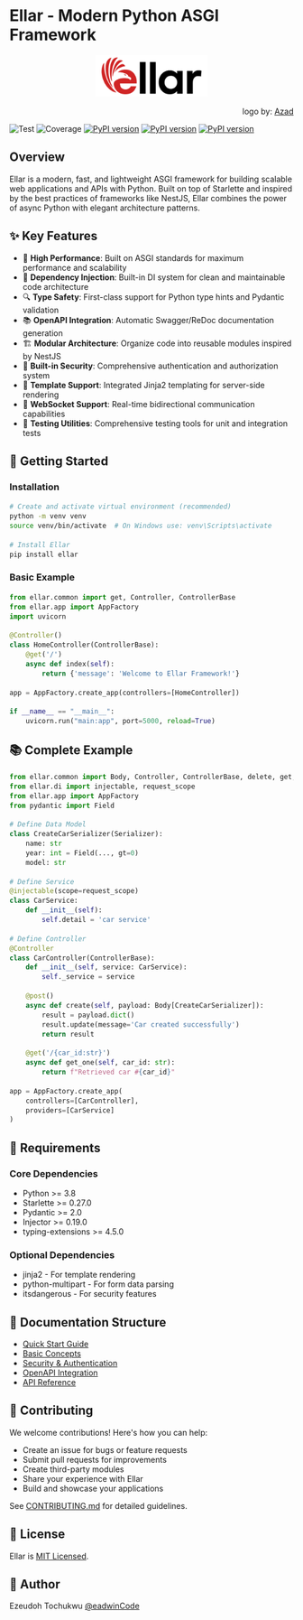 # Ellar - Modern Python ASGI Framework

<p align="center">
  <img src="img/EllarLogoB.png" width="200" alt="Ellar Logo" />
</p>
<p align="end">logo by: <a target="_blank" href="https://www.behance.net/azadvertised">Azad</a></p>

![Test](https://github.com/python-ellar/ellar/actions/workflows/test_full.yml/badge.svg)
![Coverage](https://img.shields.io/codecov/c/github/python-ellar/ellar)
[![PyPI version](https://badge.fury.io/py/ellar.svg)](https://badge.fury.io/py/ellar)
[![PyPI version](https://img.shields.io/pypi/v/ellar.svg)](https://pypi.python.org/pypi/ellar)
[![PyPI version](https://img.shields.io/pypi/pyversions/ellar.svg)](https://pypi.python.org/pypi/ellar)

## **Overview**

Ellar is a modern, fast, and lightweight ASGI framework for building scalable web applications and APIs with Python. Built on top of Starlette and inspired by the best practices of frameworks like NestJS, Ellar combines the power of async Python with elegant architecture patterns.

## **✨ Key Features**

- 🚀 **High Performance**: Built on ASGI standards for maximum performance and scalability
- 💉 **Dependency Injection**: Built-in DI system for clean and maintainable code architecture
- 🔍 **Type Safety**: First-class support for Python type hints and Pydantic validation
- 📚 **OpenAPI Integration**: Automatic Swagger/ReDoc documentation generation
- 🏗️ **Modular Architecture**: Organize code into reusable modules inspired by NestJS
- 🔐 **Built-in Security**: Comprehensive authentication and authorization system
- 🎨 **Template Support**: Integrated Jinja2 templating for server-side rendering
- 🔌 **WebSocket Support**: Real-time bidirectional communication capabilities
- 🧪 **Testing Utilities**: Comprehensive testing tools for unit and integration tests

## **🚀 Getting Started**

### **Installation**

```bash
# Create and activate virtual environment (recommended)
python -m venv venv
source venv/bin/activate  # On Windows use: venv\Scripts\activate

# Install Ellar
pip install ellar
```

### **Basic Example**

```python
from ellar.common import get, Controller, ControllerBase
from ellar.app import AppFactory
import uvicorn

@Controller()
class HomeController(ControllerBase):
    @get('/')
    async def index(self):
        return {'message': 'Welcome to Ellar Framework!'}

app = AppFactory.create_app(controllers=[HomeController])

if __name__ == "__main__":
    uvicorn.run("main:app", port=5000, reload=True)
```

## **📚 Complete Example**

```python
from ellar.common import Body, Controller, ControllerBase, delete, get, post, put, Serializer
from ellar.di import injectable, request_scope
from ellar.app import AppFactory
from pydantic import Field

# Define Data Model
class CreateCarSerializer(Serializer):
    name: str
    year: int = Field(..., gt=0)
    model: str

# Define Service
@injectable(scope=request_scope)
class CarService:
    def __init__(self):
        self.detail = 'car service'

# Define Controller
@Controller
class CarController(ControllerBase):
    def __init__(self, service: CarService):
        self._service = service
    
    @post()
    async def create(self, payload: Body[CreateCarSerializer]):
        result = payload.dict()
        result.update(message='Car created successfully')
        return result

    @get('/{car_id:str}')
    async def get_one(self, car_id: str):
        return f"Retrieved car #{car_id}"

app = AppFactory.create_app(
    controllers=[CarController],
    providers=[CarService]
)
```

## **🔧 Requirements**

### Core Dependencies
- Python >= 3.8
- Starlette >= 0.27.0
- Pydantic >= 2.0
- Injector >= 0.19.0
- typing-extensions >= 4.5.0

### Optional Dependencies
- jinja2 - For template rendering
- python-multipart - For form data parsing
- itsdangerous - For security features

## **📖 Documentation Structure**

- [Quick Start Guide](quick-project.md)
- [Basic Concepts](overview/step-one.md)
- [Security & Authentication](security/authentication/index.md)
- [OpenAPI Integration](openapi/index.md)
- [API Reference](references/index.md)

## **🤝 Contributing**

We welcome contributions! Here's how you can help:

- Create an issue for bugs or feature requests
- Submit pull requests for improvements
- Create third-party modules
- Share your experience with Ellar
- Build and showcase your applications

See [CONTRIBUTING.md](https://github.com/python-ellar/ellar/blob/main/docs/contribution.md) for detailed guidelines.

## **📝 License**

Ellar is [MIT Licensed](https://github.com/python-ellar/ellar/blob/main/LICENSE).

## **👤 Author**

Ezeudoh Tochukwu [@eadwinCode](https://github.com/eadwinCode)
